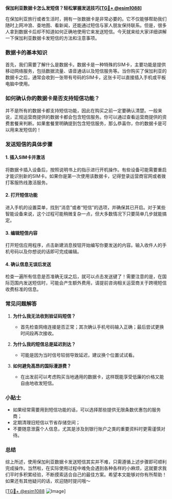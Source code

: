 **保加利亚数据卡怎么发短信？轻松掌握发送技巧[[TG💪+ @esim1088](https://t.me/s/esim1088)]**

在保加利亚旅行或者生活时，拥有一张数据卡是非常必要的。它不仅能够帮助我们随时上网冲浪、查地图、看新闻，还能通过短信与家人朋友保持联系。但是，很多人拿到数据卡后却不知道如何正确地使用它来发送短信。今天就来给大家详细讲解一下保加利亚数据卡发短信的方法和注意事项。

### 数据卡的基本知识

首先，我们需要了解什么是数据卡。数据卡是一种特殊的SIM卡，主要功能是提供移动网络服务，包括数据流量、语音通话以及短信服务等。当你购买了保加利亚的数据卡之后，通常会收到一张带有号码的SIM卡，这张卡可以直接插入手机或平板电脑中使用。

### 如何确认你的数据卡是否支持短信功能？

并不是所有的数据卡都支持短信功能，因此在购买之前一定要确认清楚。一般来说，正规运营商提供的数据卡都会包含短信服务。你可以通过查看运营商提供的资费套餐来判断。如果套餐里明确提到包含短信服务，那么恭喜你，你的数据卡是可以用来发短信的！

### 发送短信的具体步骤

#### 1. 插入SIM卡并激活
将数据卡插入设备后，按照说明书上的指示进行开机操作。有些设备可能需要重启才能识别新的SIM卡。如果你是第一次使用该数据卡，记得登录运营商官网或者拨打客服热线激活服务。

#### 2. 打开短信功能
进入手机的设置菜单，找到“消息”或者“短信”的选项，并确保其已开启。对于某些智能设备来说，这个过程可能稍微复杂一点，但大多数情况下只要简单几步就能搞定。

#### 3. 编辑短信内容
打开短信应用程序，点击新建消息按钮开始编写你要发送的内容。输入收件人的手机号码以及你想说的话即可完成编辑。

#### 4. 确认信息无误后发送
检查一遍所有信息是否准确无误之后，就可以点击发送键了！需要注意的是，在国际范围内发送短信时，可能会产生额外费用，请提前咨询相关运营商关于跨境短信收费标准的信息。

### 常见问题解答

1. **为什么我无法收到验证码短信？**
   - 首先检查网络连接是否正常；其次确认手机号码输入正确；最后尝试更换时间段再次接收。
   
2. **为什么我的短信总是延迟到达？**
   - 可能是因为当时信号较弱导致延迟，建议换个位置试试看。

3. **如何避免高昂的国际漫游费？**
   - 在出发前可以考虑购买当地通用的数据卡，这样既能享受低廉的价格又能自由地收发短信。

### 小贴士

- 如果经常需要用到短信功能的话，可以选择那些提供无限条数优惠包的服务商；
- 定期清理旧短信以节省存储空间；
- 不要随意泄露个人信息，尤其是涉及到银行账户之类的重要资料时更需谨慎对待。

### 总结

综上所述，使用保加利亚数据卡发送短信其实并不难，只需遵循上述步骤即可顺利完成操作。当然啦，在实际使用过程中难免会遇到各种各样的小麻烦，这就要求我们平时多积累经验，不断摸索适合自己的最佳方案。希望本文能够对你有所帮助！如果还有其他疑问的话，欢迎随时提问哦～

[[TG💪+ @esim1088](https://t.me/s/esim1088) ![Image](https://i.postimg.cc/4NQfJmqS/Snipaste-2025-05-13-00-14-12.png)]